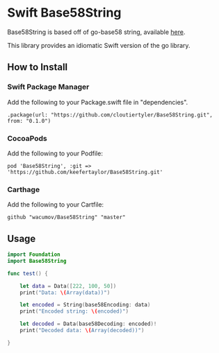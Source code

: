 # Swift Base58String

Base58String is based off of go-base58 string, available [here](https://github.com/jbenet/go-base58).

This library provides an idiomatic Swift version of the go library.

## How to Install

### Swift Package Manager

Add the following to your Package.swift file in "dependencies".

```
.package(url: "https://github.com/cloutiertyler/Base58String.git", from: "0.1.0")
```

### CocoaPods

Add the following to your Podfile:

```
pod 'Base58String', :git => 'https://github.com/keefertaylor/Base58String.git'	
```
### Carthage

Add the following to your Cartfile:

```
github "wacumov/Base58String" "master"
```

## Usage

```Swift
import Foundation
import Base58String

func test() {

    let data = Data([222, 100, 50])
    print("Data: \(Array(data))")

    let encoded = String(base58Encoding: data)
    print("Encoded string: \(encoded)")

    let decoded = Data(base58Decoding: encoded)!
    print("Decoded data: \(Array(decoded))")

}
```
